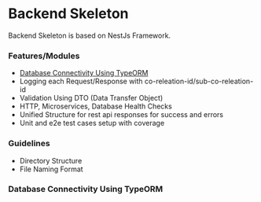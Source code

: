 # Backend Skeleton

Backend Skeleton is based on NestJs Framework. 

### Features/Modules

- [Database Connectivity Using TypeORM](#database-connectivity-using-typeorm)
- Logging each Request/Response with co-releation-id/sub-co-releation-id
- Validation Using DTO (Data Transfer Object)
- HTTP, Microservices, Database Health Checks
- Unified Structure for rest api responses for success and errors
- Unit and e2e test cases setup with coverage

### Guidelines

- Directory Structure
- File Naming Format


### Database Connectivity Using TypeORM

